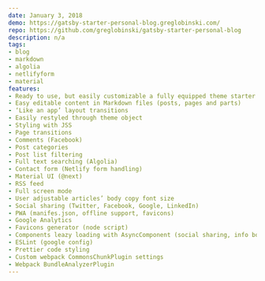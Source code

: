 ```yaml
---
date: January 3, 2018
demo: https://gatsby-starter-personal-blog.greglobinski.com/
repo: https://github.com/greglobinski/gatsby-starter-personal-blog
description: n/a
tags:
- blog
- markdown
- algolia
- netlifyform
- material
features:
- Ready to use, but easily customizable a fully equipped theme starter
- Easy editable content in Markdown files (posts, pages and parts)
- ‘Like an app’ layout transitions
- Easily restyled through theme object
- Styling with JSS
- Page transitions
- Comments (Facebook)
- Post categories
- Post list filtering
- Full text searching (Algolia)
- Contact form (Netlify form handling)
- Material UI (@next)
- RSS feed
- Full screen mode
- User adjustable articles’ body copy font size
- Social sharing (Twitter, Facebook, Google, LinkedIn)
- PWA (manifes.json, offline support, favicons)
- Google Analytics
- Favicons generator (node script)
- Components leazy loading with AsyncComponent (social sharing, info box)
- ESLint (google config)
- Prettier code styling
- Custom webpack CommonsChunkPlugin settings
- Webpack BundleAnalyzerPlugin
---
```

